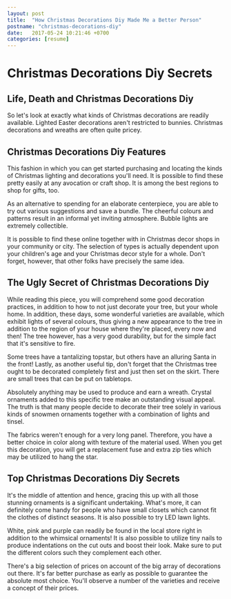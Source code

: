 ```yaml
---
layout: post
title:  "How Christmas Decorations Diy Made Me a Better Person"
postname: "christmas-decorations-diy"
date:   2017-05-24 10:21:46 +0700
categories: [resume]
---
```

Christmas Decorations Diy Secrets 
==================================

 Life, Death and Christmas Decorations Diy
------------------------------------------

So let's look at exactly what kinds of Christmas decorations are readily available. Lighted Easter decorations aren't restricted to bunnies. Christmas decorations and wreaths are often quite pricey.

 Christmas Decorations Diy Features 
------------------------------------

This fashion in which you can get started purchasing and locating the kinds of Christmas lighting and decorations you'll need. It is possible to find these pretty easily at any avocation or craft shop. It is among the best regions to shop for gifts, too.

As an alternative to spending for an elaborate centerpiece, you are able to try out various suggestions and save a bundle. The cheerful colours and patterns result in an informal yet inviting atmosphere. Bubble lights are extremely collectible.

It is possible to find these online together with in Christmas decor shops in your community or city. The selection of types is actually dependent upon your children's age and your Christmas decor style for a whole. Don't forget, however, that other folks have precisely the same idea.

 The Ugly Secret of Christmas Decorations Diy 
----------------------------------------------

While reading this piece, you will comprehend some good decoration practices, in addition to how to not just decorate your tree, but your whole home. In addition, these days, some wonderful varieties are available, which exhibit lights of several colours, thus giving a new appearance to the tree in addition to the region of your house where they're placed, every now and then! The tree however, has a very good durability, but for the simple fact that it's sensitive to fire.

Some trees have a tantalizing topstar, but others have an alluring Santa in the front! Lastly, as another useful tip, don't forget that the Christmas tree ought to be decorated completely first and just then set on the skirt. There are small trees that can be put on tabletops.

Absolutely anything may be used to produce and earn a wreath. Crystal ornaments added to this specific tree make an outstanding visual appeal. The truth is that many people decide to decorate their tree solely in various kinds of snowmen ornaments together with a combination of lights and tinsel.

The fabrics weren't enough for a very long panel. Therefore, you have a better choice in color along with texture of the material used. When you get this decoration, you will get a replacement fuse and extra zip ties which may be utilized to hang the star.

 Top Christmas Decorations Diy Secrets 
---------------------------------------

It's the middle of attention and hence, gracing this up with all those stunning ornaments is a significant undertaking. What's more, it can definitely come handy for people who have small closets which cannot fit the clothes of distinct seasons. It is also possible to try LED lawn lights.

White, pink and purple can readily be found in the local store right in addition to the whimsical ornaments! It is also possible to utilize tiny nails to produce indentations on the cut outs and boost their look. Make sure to put the different colors such they complement each other.

There's a big selection of prices on account of the big array of decorations out there. It's far better purchase as early as possible to guarantee the absolute most choice. You'll observe a number of the varieties and receive a concept of their prices.
